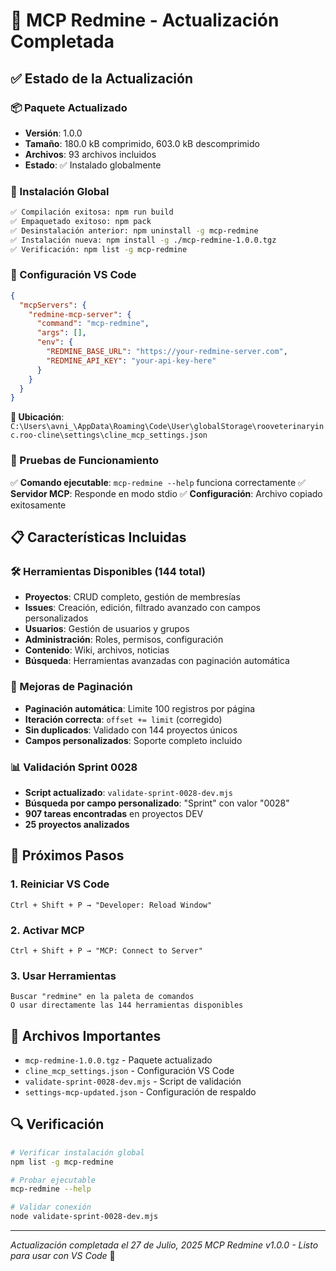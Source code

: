 # 🎉 MCP Redmine - Actualización Completada

## ✅ Estado de la Actualización

### 📦 Paquete Actualizado
- **Versión**: 1.0.0
- **Tamaño**: 180.0 kB comprimido, 603.0 kB descomprimido
- **Archivos**: 93 archivos incluidos
- **Estado**: ✅ Instalado globalmente

### 🔧 Instalación Global
```bash
✅ Compilación exitosa: npm run build
✅ Empaquetado exitoso: npm pack
✅ Desinstalación anterior: npm uninstall -g mcp-redmine
✅ Instalación nueva: npm install -g ./mcp-redmine-1.0.0.tgz
✅ Verificación: npm list -g mcp-redmine
```

### 🔌 Configuración VS Code
```json
{
  "mcpServers": {
    "redmine-mcp-server": {
      "command": "mcp-redmine",
      "args": [],
      "env": {
        "REDMINE_BASE_URL": "https://your-redmine-server.com",
        "REDMINE_API_KEY": "your-api-key-here"
      }
    }
  }
}
```

**📁 Ubicación**: `C:\Users\avni_\AppData\Roaming\Code\User\globalStorage\rooveterinaryinc.roo-cline\settings\cline_mcp_settings.json`

### 🧪 Pruebas de Funcionamiento
✅ **Comando ejecutable**: `mcp-redmine --help` funciona correctamente
✅ **Servidor MCP**: Responde en modo stdio
✅ **Configuración**: Archivo copiado exitosamente

## 📋 Características Incluidas

### 🛠️ Herramientas Disponibles (144 total)
- **Proyectos**: CRUD completo, gestión de membresías
- **Issues**: Creación, edición, filtrado avanzado con campos personalizados
- **Usuarios**: Gestión de usuarios y grupos
- **Administración**: Roles, permisos, configuración
- **Contenido**: Wiki, archivos, noticias
- **Búsqueda**: Herramientas avanzadas con paginación automática

### 🔄 Mejoras de Paginación
- **Paginación automática**: Limite 100 registros por página
- **Iteración correcta**: `offset += limit` (corregido)
- **Sin duplicados**: Validado con 144 proyectos únicos
- **Campos personalizados**: Soporte completo incluido

### 📊 Validación Sprint 0028
- **Script actualizado**: `validate-sprint-0028-dev.mjs`
- **Búsqueda por campo personalizado**: "Sprint" con valor "0028"
- **907 tareas encontradas** en proyectos DEV
- **25 proyectos analizados**

## 🚀 Próximos Pasos

### 1. Reiniciar VS Code
```
Ctrl + Shift + P → "Developer: Reload Window"
```

### 2. Activar MCP
```
Ctrl + Shift + P → "MCP: Connect to Server"
```

### 3. Usar Herramientas
```
Buscar "redmine" en la paleta de comandos
O usar directamente las 144 herramientas disponibles
```

## 📁 Archivos Importantes
- `mcp-redmine-1.0.0.tgz` - Paquete actualizado
- `cline_mcp_settings.json` - Configuración VS Code
- `validate-sprint-0028-dev.mjs` - Script de validación
- `settings-mcp-updated.json` - Configuración de respaldo

## 🔍 Verificación
```bash
# Verificar instalación global
npm list -g mcp-redmine

# Probar ejecutable
mcp-redmine --help

# Validar conexión
node validate-sprint-0028-dev.mjs
```

---
*Actualización completada el 27 de Julio, 2025*
*MCP Redmine v1.0.0 - Listo para usar con VS Code* 🎯
